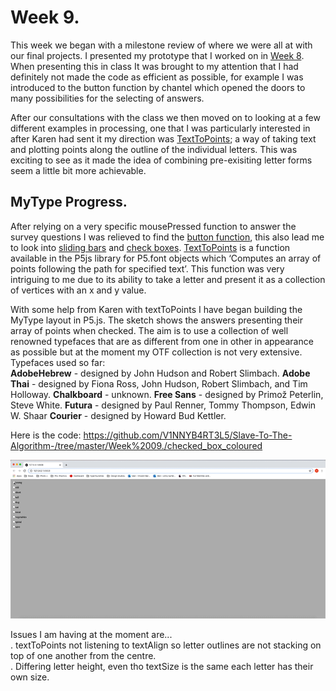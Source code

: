 # Week 9.
This week we began with a milestone review of where we were all at with our final projects. I presented my prototype that I worked on in [Week 8](https://github.com/V1NNYB4RT3L5/Slave-To-The-Algorithm-/tree/master/Week%208.). When presenting this in class It was brought to my attention that I had definitely not made the code as efficient as possible, for example I was introduced to the button function by chantel which opened the doors to many possibilities for the selecting of answers. 

After our consultations with the class we then moved on to looking at a few different examples in processing, one that I was particularly interested in after Karen had sent it my direction was [TextToPoints](https://p5js.org/reference/#/p5.Font/textToPoints); a way of taking text and plotting points along the outline of the individual letters. This was exciting to see as it made the idea of combining pre-exisiting letter forms seem a little bit more achievable. <br/>

## MyType Progress. 
After relying on a very specific mousePressed function to answer the survey questions I was relieved to find the [button function](https://p5js.org/reference/#/p5/createButton), this also lead me to look into [sliding bars](https://p5js.org/reference/#/p5/createSlider) and [check boxes](https://p5js.org/reference/#/p5/createCheckbox). [TextToPoints](https://p5js.org/reference/#/p5.Font/textToPoints) is a function available in the P5js library for P5.font objects which ‘Computes an array of points following the path for specified text’. This function was very intriguing to me due to its ability to take a letter and present it as a collection of vertices with an x and y value. 

With some help from Karen with textToPoints I have began building the MyType layout in P5.js. The sketch shows the answers presenting their array of points when checked. The aim is to use a collection of well renowned typefaces that are as different from one in other in appearance as possible but at the moment my OTF collection is not very extensive.<br/>
Typefaces used so far: <br/>
**AdobeHebrew** - designed by John Hudson and Robert Slimbach. 
**Adobe Thai** - designed by Fiona Ross, John Hudson, Robert Slimbach, and Tim Holloway.
**Chalkboard** - unknown. 
**Free Sans** -  designed by Primož Peterlin, Steve White. 
**Futura** - designed by Paul Renner, Tommy Thompson, Edwin W. Shaar
**Courier** -  designed by Howard Bud Kettler. <br/>

Here is the code: https://github.com/V1NNYB4RT3L5/Slave-To-The-Algorithm-/tree/master/Week%2009./checked_box_coloured <br/>

<img src = https://github.com/V1NNYB4RT3L5/Slave-To-The-Algorithm-/blob/master/Week%2009./MyType.P5.gif>

Issues I am having at the moment are... <br/>
. textToPoints not listening to textAlign so letter outlines are not stacking on top of one another from the centre. <br/>
. Differing letter height, even tho textSize is the same each letter has their own size. <br/>


